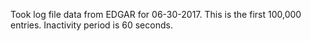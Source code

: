 Took log file data from EDGAR for 06-30-2017.
This is the first 100,000 entries.
Inactivity period is 60 seconds.
